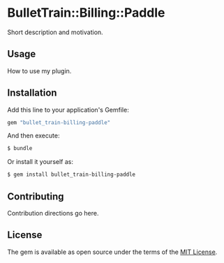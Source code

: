 # BulletTrain::Billing::Paddle
Short description and motivation.

## Usage
How to use my plugin.

## Installation
Add this line to your application's Gemfile:

```ruby
gem "bullet_train-billing-paddle"
```

And then execute:
```bash
$ bundle
```

Or install it yourself as:
```bash
$ gem install bullet_train-billing-paddle
```

## Contributing
Contribution directions go here.

## License
The gem is available as open source under the terms of the [MIT License](https://opensource.org/licenses/MIT).
